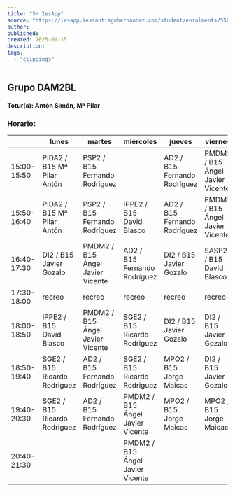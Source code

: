 ```yaml
---
title: "SH IesApp"
source: "https://iesapp.iessantiagohernandez.com/student/enrolments/55884/horario"
author:
published:
created: 2025-09-15
description:
tags:
  - "clippings"
---
```

## Grupo DAM2BL

#### Totur(a): Antón Simón, Mª Pilar

### Horario:

|             | lunes                          | martes                             | miércoles                          | jueves                         | viernes                            |
| ----------- | ------------------------------ | ---------------------------------- | ---------------------------------- | ------------------------------ | ---------------------------------- |
| 15:00-15:50 | PIDA2 / B15   Mª Pilar Antón   | PSP2 / B15   Fernando Rodríguez    |                                    | AD2 / B15   Fernando Rodríguez | PMDM2 / B15   Ángel Javier Vicente |
| 15:50-16:40 | PIDA2 / B15   Mª Pilar Antón   | PSP2 / B15   Fernando Rodríguez    | IPPE2 / B15   David Blasco         | AD2 / B15   Fernando Rodríguez | PMDM2 / B15   Ángel Javier Vicente |
| 16:40-17:30 | DI2 / B15   Javier Gozalo      | PMDM2 / B15   Ángel Javier Vicente | AD2 / B15   Fernando Rodríguez     | DI2 / B15   Javier Gozalo      | SASP2 / B15   David Blasco         |
| 17:30-18:00 | recreo                         | recreo                             | recreo                             | recreo                         | recreo                             |
| 18:00-18:50 | IPPE2 / B15   David Blasco     | PMDM2 / B15   Ángel Javier Vicente | SGE2 / B15   Ricardo Rodriguez     | DI2 / B15   Javier Gozalo      | DI2 / B15   Javier Gozalo          |
| 18:50-19:40 | SGE2 / B15   Ricardo Rodriguez | AD2 / B15   Fernando Rodríguez     | SGE2 / B15   Ricardo Rodriguez     | MPO2 / B15   Jorge Maicas      | DI2 / B15   Javier Gozalo          |
| 19:40-20:30 | SGE2 / B15   Ricardo Rodriguez | AD2 / B15   Fernando Rodríguez     | PMDM2 / B15   Ángel Javier Vicente | MPO2 / B15   Jorge Maicas      | MPO2 / B15   Jorge Maicas          |
| 20:40-21:30 |                                |                                    | PMDM2 / B15   Ángel Javier Vicente |                                |                                    |